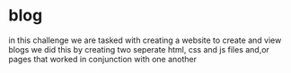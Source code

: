 # blog
in this challenge we are tasked with creating a website to create and view blogs
we did this by creating two seperate html, css and js files and,or pages that worked in conjunction with one another